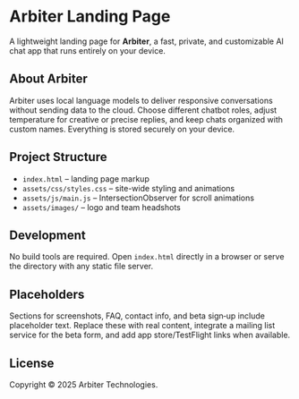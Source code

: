 # Arbiter Landing Page

A lightweight landing page for **Arbiter**, a fast, private, and customizable AI chat app that runs entirely on your device.

## About Arbiter

Arbiter uses local language models to deliver responsive conversations without sending data to the cloud. Choose different chatbot roles, adjust temperature for creative or precise replies, and keep chats organized with custom names. Everything is stored securely on your device.

## Project Structure

- `index.html` – landing page markup
- `assets/css/styles.css` – site-wide styling and animations
- `assets/js/main.js` – IntersectionObserver for scroll animations
- `assets/images/` – logo and team headshots

## Development

No build tools are required. Open `index.html` directly in a browser or serve the directory with any static file server.

## Placeholders

Sections for screenshots, FAQ, contact info, and beta sign‑up include placeholder text. Replace these with real content, integrate a mailing list service for the beta form, and add app store/TestFlight links when available.

## License

Copyright © 2025 Arbiter Technologies.
